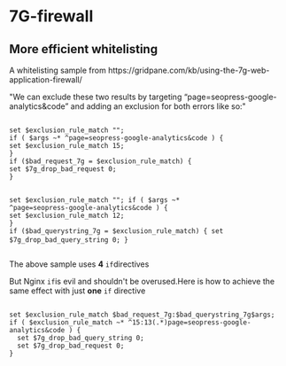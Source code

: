 # 7G-firewall
<h2>More efficient whitelisting</h2>

<p>A whitelisting sample from https://gridpane.com/kb/using-the-7g-web-application-firewall/</p>
<p>"We can exclude these two results by targeting “page=seopress-google-analytics&code” and adding an exclusion for both errors like so:"</p>
<pre>
<code>
set $exclusion_rule_match "";
if ( $args ~* ^page=seopress-google-analytics&code ) {
set $exclusion_rule_match 15;
}
if ($bad_request_7g = $exclusion_rule_match) {
set $7g_drop_bad_request 0;
}

set $exclusion_rule_match "";
if ( $args ~* ^page=seopress-google-analytics&code ) {
set $exclusion_rule_match 12;
}
if ($bad_querystring_7g = $exclusion_rule_match) {
set $7g_drop_bad_query_string 0;
}
</code>
</pre>

<p>The above sample uses <b>4</b> <code>if</code>directives</p>
<p>But Nginx <code>if</code>is evil and shouldn't be overused.Here is how to achieve the same effect with just <b>one</b> <code>if</code> directive</p>

<pre>
<code>
set $exclusion_rule_match $bad_request_7g:$bad_querystring_7g$args;
if ( $exclusion_rule_match ~* ^15:13(.*)page=seopress-google-analytics&code ) {
  set $7g_drop_bad_query_string 0;
  set $7g_drop_bad_request 0;
}
</code>
</pre>

